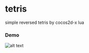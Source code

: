 tetris
======

simple reversed tetris by cocos2d-x lua

### Demo
![alt text][demo]

[demo]: https://raw2.github.com/hanks/tetris/master/demo/demo.gif "demo"

